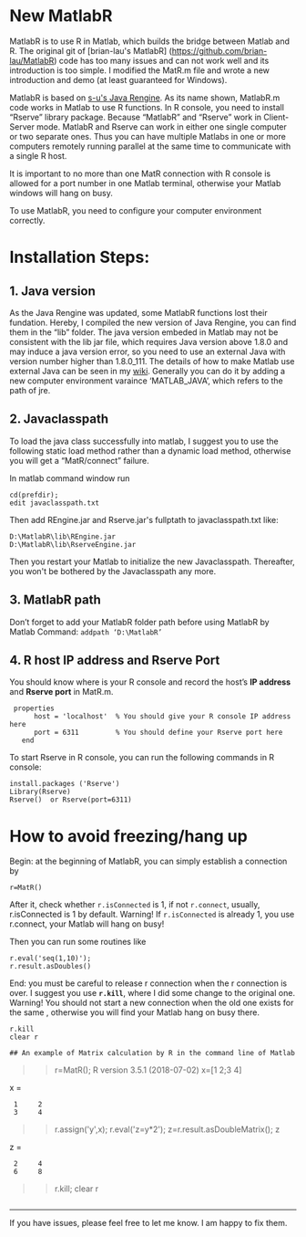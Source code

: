 # New MatlabR 

MatlabR is to use R in Matlab, which builds the bridge between Matlab and R. The original git of [brian-lau's MatlabR] (https://github.com/brian-lau/MatlabR) code has too many issues and can not work well and its introduction is too simple. I modified the MatR.m file and wrote a new introduction and demo (at least guaranteed for Windows). 

MatlabR is based on [s-u's Java Rengine](https://github.com/s-u/REngine). As its name shown, MatlabR.m code works in Matlab to use R functions. In R console, you need to install “Rserve” library package. Because “MatlabR” and “Rserve” work in Client-Server mode. MatlabR and Rserve can work in either one single computer or two separate ones. Thus you can have multiple Matlabs in one or more computers remotely running parallel at the same time to communicate with a single R host. 

It is important to no more than one MatR connection with R console is allowed for a port number in one Matlab terminal, otherwise your Matlab windows will hang on busy. 

To use MatlabR, you need to configure your computer environment correctly. 

# Installation Steps:

## 1. Java version

As the Java Rengine was updated, some MatlabR functions lost their fundation. Hereby, I compiled the new version of Java Rengine, you can find them in the “lib” folder. The java version embeded in Matlab may not be consistent with the lib jar file, which requires Java version above 1.8.0 and may induce a java version error, so you need to use an external Java with version number higher than 1.8.0_111. The details of how to make Matlab use external Java can be seen in my [wiki](https://github.com/JxxxHuo/MatlabR/wiki/How-to-change-Matlab-Java-version). Generally you can do it by adding a new computer environment varaince ‘MATLAB_JAVA’, which refers to the path of jre.

## 2. Javaclasspath
To load the java class successfully into matlab, I suggest you to use the following static load method rather than a dynamic load method, otherwise you will get a “MatR/connect” failure.

In matlab command window run 
```
cd(prefdir); 
edit javaclasspath.txt
```
Then add REngine.jar and Rserve.jar's fullptath to javaclasspath.txt like:
```
D:\MatlabR\lib\REngine.jar
D:\MatlabR\lib\RserveEngine.jar
```
Then you restart your Matlab to initialize the new Javaclasspath. Thereafter, you won't be bothered by the Javaclasspath any more. 

## 3. MatlabR path
Don’t forget to add your MatlabR folder path before using MatlabR by Matlab Command:
`addpath ‘D:\MatlabR’` 

## 4. R host IP address and Rserve Port
You should know where is your R console and record the host’s **IP address** and **Rserve port** in MatR.m.
```
 properties
      host = 'localhost'  % You should give your R console IP address here
      port = 6311         % You should define your Rserve port here
   end
```

To start Rserve in R console, you can run the following commands in R console:

```
install.packages ('Rserve')
Library(Rserve)
Rserve()  or Rserve(port=6311)
```
# How to avoid freezing/hang up

Begin: at the beginning of MatlabR, you can simply establish a connection by 

```
r=MatR()
```
After it, check whether `r.isConnected` is 1, if not `r.connect`, usually, r.isConnected is 1 by default.
Warning! If `r.isConnected` is already 1, you use r.connect, your Matlab will hang on busy! 

Then you can run some routines like 
```
r.eval('seq(1,10)');
r.result.asDoubles()
   ```
   End: you must be careful to release r connection when the r connection is over. I suggest you use **`r.kill`**, where I did some change to the original one. Warning! You should not start a new connection when the old one exists for the same , otherwise you will find your Matlab hang on busy there. 
   ```
   r.kill
   clear r
   
   ## An example of Matrix calculation by R in the command line of Matlab
   
   ```
   >> r=MatR();
R version 3.5.1 (2018-07-02)
>> x=[1 2;3 4]

x =

     1     2
     3     4

>> r.assign('y',x);
>> r.eval('z=y*2');
>> z=r.result.asDoubleMatrix();
>> z

z =

     2     4
     6     8

>> r.kill;
>> clear r
   
   
   ```
   
   ```

---------------------------------------------------------------------------------------------------------------------------------
If you have issues, please feel free to let me know. I am happy to fix them.  






